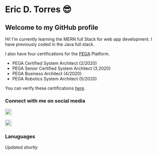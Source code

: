# Eric  D. Torres :sunglasses:

## Welcome to my GitHub profile

Hi!  I'm currently learning the MERN full Stack for web app development.  I have previously coded in the Java full stack.  

I also have four certifications for the [PEGA](https://www.pega.com/?&utm_source=google&utm_medium=cpc&utm_campaign=Global_Brand_Exact&utm_term=pega%20systems&gloc=9025148&utm_content=pcrid%7c385502811043%7cpkw%7ckwd-299862464821%7cpmt%7ce%7cpdv%7cc%7c&gclid=Cj0KCQjwpZT5BRCdARIsAGEX0zlwEUJ1pHSIwyw83GZ1JUE6MsvC_rgS5LZ5nMBXMs6UlznUQ6ERP54aAqQ2EALw_wcB&gclsrc=aw.ds) Platform.

* PEGA Certified System Architect (2/2020)
* PEGA Senior Certified System Architect (3.2020)
* PEGA Business Architect (4/2020)
* PEGA Robotics System Architect (5/2020)

You can verify these certifications [here](https://academy.pega.com/verify-certification?fname=eric&lname=torres).

### Connect with me on social media

[<img align="center" alt="Eric D. Torres | LinkedIn" width="22px" src="https://cdn.jsdelivr.net/npm/simple-icon@v3/icons/github.svg" />](https://github.com/etorres-revatures/)

[<img align="center" alt="Eric D. Torres | LinkedIn" width="22px" src="https://cdn.jsdelivr.net/npm/simple-icon@v3/icons/linkedin.svg" />](https://www.linkedin.com/in/ericdtorres/)

### Lanuguages 

*Updated shortly*

